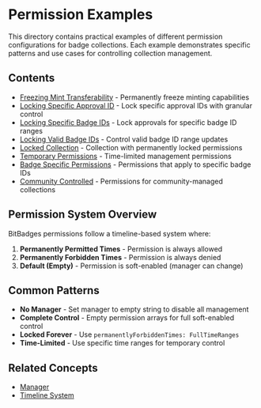 # Permission Examples

This directory contains practical examples of different permission configurations for badge collections. Each example demonstrates specific patterns and use cases for controlling collection management.

## Contents

* [Freezing Mint Transferability](freezing-mint-transferability.md) - Permanently freeze minting capabilities
* [Locking Specific Approval ID](locking-specific-approval-id.md) - Lock specific approval IDs with granular control
* [Locking Specific Badge IDs](locking-specific-badge-ids.md) - Lock approvals for specific badge ID ranges
* [Locking Valid Badge IDs](locking-valid-badge-ids.md) - Control valid badge ID range updates
* [Locked Collection](locked-collection.md) - Collection with permanently locked permissions
* [Temporary Permissions](temporary-permissions.md) - Time-limited management permissions
* [Badge Specific Permissions](badge-specific-permissions.md) - Permissions that apply to specific badge IDs
* [Community Controlled](community-controlled.md) - Permissions for community-managed collections

## Permission System Overview

BitBadges permissions follow a timeline-based system where:

1. **Permanently Permitted Times** - Permission is always allowed
2. **Permanently Forbidden Times** - Permission is always denied
3. **Default (Empty)** - Permission is soft-enabled (manager can change)

## Common Patterns

* **No Manager** - Set manager to empty string to disable all management
* **Complete Control** - Empty permission arrays for full soft-enabled control
* **Locked Forever** - Use `permanentlyForbiddenTimes: FullTimeRanges`
* **Time-Limited** - Use specific time ranges for temporary control

## Related Concepts

* [Manager](../../concepts/manager.md)
* [Timeline System](../../concepts/timeline-system.md)
